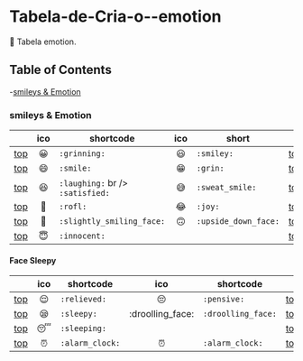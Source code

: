 # Tabela-de-Cria-o--emotion
 🤖 Tabela emotion.

## Table of Contents

-[smileys & Emotion](#smileys--emotion)

### smileys & Emotion

| | ico | shortcode | ico | short | |
| - | :-: | - | :-: | - | - |
| [top](#smileys--emotion) | :grinning: | `:grinning:` | :smiley: | `:smiley:` | [top](#table-of-contents) |
| [top](#smileys--emotion) | :smile: | `:smile:` | :grin: | `:grin:` | [top](#table-of-contents) 
| [top](#smileys--emotion) | :laughing: | `:laughing:` br /> `:satisfied:` | :sweat_smile: | `:sweat_smile:` | [top](#table-of-contents) |
| [top](#smileys--emotion) | :rofl: | `:rofl:` | :joy: | `:joy:` | [top](#table-of-contents) 
| [top](#smileys--emotion) | :slightly_smiling_face: | `:slightly_smiling_face:` | :upside_down_face: | `:upside_down_face:` | [top](#table-of-contents) |
| [top](#smileys--emotion) | :innocent: | `:innocent:` | | | [top](#table-of-contents)


#### Face Sleepy

| | ico | shortcode | ico | shortcode | |
| - | :-: | - | :-: | - | - |
| [top](#smileys--emotion) | :relieved: | `:relieved:` | :pensive: | `:pensive:` | [top](#table-of-contents) |
| [top](#smileys--emotion) | :sleepy: | `:sleepy:` | :droolling_face: | `:droolling_face:` | [top](#table-of-contents)
| [top](#smileys--emotion) | :sleeping: | `:sleeping:` | | | [top](#table-of-contents)
| [top](#smileys--emotion) | :alarm_clock: | `:alarm_clock:` | :alarm_clock: | `:alarm_clock:` | [top](#table-of-contentes)
